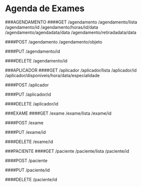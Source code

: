 # Agenda de Exames
###AGENDAMENTO
####GET
/agendamento
/agendamento/lista
/agendamento/id
/agendamento/horas/id/data
/agendamento/agendadata/data
/agendamento/retiradadata/data

####POST
/agendamento
/agendamento/objeto

####PUT
/agendamento/id

####DELETE
/agendamento/id

###APLICADOR
####GET
/aplicador
/aplicador/lista
/aplicador/id
/aplicador/disponiveis/hora/data/especialidade

####POST
/aplicador

####PUT
/aplicador/id

####DELETE
/aplicador/id

###EXAME
####GET
/exame
/exame/lista
/exame/id

####POST
/exame

####PUT
/exame/id

####DELETE
/exame/id

###PACIENTE
####GET
/paciente
/paciente/lista
/paciente/id

####POST
/paciente

####PUT
/paciente/id

####DELETE
/paciente/id